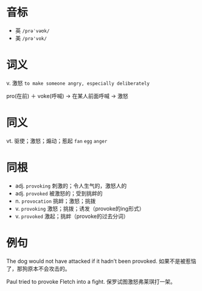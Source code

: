 # 音标

- 英 `/prəˈvəʊk/`
- 美 `/prə'vok/`

# 词义

v. 激怒
`to make someone angry, especially deliberately`



pro(在前) ＋ voke(呼喊) → 在某人前面呼喊 → 激怒

# 同义

vt. 驱使；激怒；煽动；惹起
`fan` `egg` `anger`

# 同根

- adj. `provoking` 刺激的；令人生气的，激怒人的
- adj. `provoked` 被激怒的；受到挑衅的
- n. `provocation` 挑衅；激怒；挑拨
- v. `provoking` 激怒；挑拨；诱发（provoke的ing形式）
- v. `provoked` 激起；挑衅（provoke的过去分词）

# 例句

The dog would not have attacked if it hadn’t been provoked.
如果不是被惹恼了，那狗原本不会攻击的。

Paul tried to provoke Fletch into a fight.
保罗试图激怒弗莱琪打一架。


